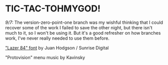 TIC-TAC-TOHMYGOD!
======

*9/7:* The version-zero-point-one branch was my wishful thinking that I could recover some of the work I failed to save the other night, but there isn't much to it, so I won't be using it. But it's a good refresher on how branches work, I've never really needed to use them before. 

["Lazer 84" font](http://sunrise-digital.net/font.html) by Juan Hodgson / Sunrise Digital 

"Protovision" menu music by Kavinsky